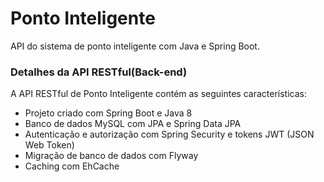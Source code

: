 # Ponto Inteligente
API do sistema de ponto inteligente com Java e Spring Boot.

### Detalhes da API RESTful(Back-end)
A API RESTful de Ponto Inteligente contém as seguintes características:  
* Projeto criado com Spring Boot e Java 8
* Banco de dados MySQL com JPA e Spring Data JPA
* Autenticação e autorização com Spring Security e tokens JWT (JSON Web Token)
* Migração de banco de dados com Flyway
* Caching com EhCache